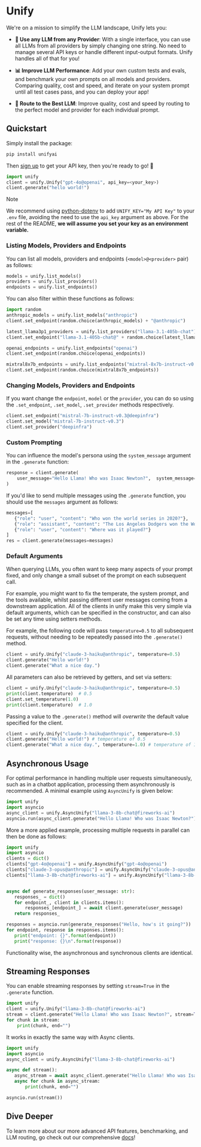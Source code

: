 # Unify

We're on a mission to simplify the LLM landscape, Unify lets you:

* **🔑 Use any LLM from any Provider**: With a single interface, you can use all LLMs from all providers by simply changing one string. No need to manage several API keys or handle different input-output formats. Unify handles all of that for you!


* **📊 Improve LLM Performance**: Add your own custom tests and evals, and benchmark your own prompts on all models and providers. Comparing quality, cost and speed, and iterate on your system prompt until all test cases pass, and you can deploy your app!


* **🔀 Route to the Best LLM**: Improve quality, cost and speed by routing to the perfect model and provider for each individual prompt.

## Quickstart
Simply install the package:

```bash
pip install unifyai
```

Then [sign up](https://console.unify.ai) to get your API key, then you're ready to go! 🚀

```python
import unify
client = unify.Unify("gpt-4o@openai", api_key=<your_key>)
client.generate("hello world!")
```

> [!NOTE]
> We recommend using [python-dotenv](https://pypi.org/project/python-dotenv/)
> to add `UNIFY_KEY="My API Key"` to your `.env` file, avoiding the need to use the `api_key` argument as above.
> For the rest of the README, **we will assume you set your key as an environment variable.**

### Listing Models, Providers and Endpoints

You can list all models, providers and endpoints (`<model>@<provider>` pair) as follows:

```python
models = unify.list_models()
providers = unify.list_providers()
endpoints = unify.list_endpoints()
```

You can also filter within these functions as follows:

```python
import random
anthropic_models = unify.list_models("anthropic")
client.set_endpoint(random.choice(anthropic_models) + "@anthropic")

latest_llama3p1_providers = unify.list_providers("llama-3.1-405b-chat")
client.set_endpoint("llama-3.1-405b-chat@" + random.choice(latest_llama3p1_providers))

openai_endpoints = unify.list_endpoints("openai")
client.set_endpoint(random.choice(openai_endpoints))

mixtral8x7b_endpoints = unify.list_endpoints("mixtral-8x7b-instruct-v0.1")
client.set_endpoint(random.choice(mixtral8x7b_endpoints))

```

### Changing Models, Providers and Endpoints

If you want change the `endpoint`, `model` or the `provider`, you can do so using the `.set_endpoint`, `.set_model`, `.set_provider` methods respectively.

```python
client.set_endpoint("mistral-7b-instruct-v0.3@deepinfra")
client.set_model("mistral-7b-instruct-v0.3")
client.set_provider("deepinfra")
```

### Custom Prompting

You can influence the model's persona using the `system_message` argument in the `.generate` function:

```python
response = client.generate(
    user_message="Hello Llama! Who was Isaac Newton?",  system_message="You should always talk in rhymes"
)
```

If you'd like to send multiple messages using the `.generate` function, you should use the `messages` argument as follows:

 ```python
 messages=[
    {"role": "user", "content": "Who won the world series in 2020?"},
    {"role": "assistant", "content": "The Los Angeles Dodgers won the World Series in 2020."},
    {"role": "user", "content": "Where was it played?"}
]
res = client.generate(messages=messages)
 ```

### Default Arguments

When querying LLMs, you often want to keep many aspects of your prompt fixed,
and only change a small subset of the prompt on each subsequent call.

For example, you might want to fix the temperate, the system prompt,
and the tools available, whilst passing different user messages coming from a downstream
application. All of the clients in unify make this very simple via default arguments,
which can be specified in the constructor,
and can also be set any time using setters methods.

For example, the following code will pass `temperature=0.5` to all subsequent requests,
without needing to be repeatedly passed into the `.generate()` method.

```python
client = unify.Unify("claude-3-haiku@anthropic", temperature=0.5)
client.generate("Hello world!")
client.generate("What a nice day.")
```

All parameters can also be retrieved by getters, and set via setters:

```python
client = unify.Unify("claude-3-haiku@anthropic", temperature=0.5)
print(client.temperature)  # 0.5
client.set_temperature(1.0)
print(client.temperature)  # 1.0
```

Passing a value to the `.generate()` method will *overwrite* the default value specified
for the client.

```python
client = unify.Unify("claude-3-haiku@anthropic", temperature=0.5)
client.generate("Hello world!") # temperature of 0.5
client.generate("What a nice day.", temperature=1.0) # temperature of 1.0
```

## Asynchronous Usage
For optimal performance in handling multiple user requests simultaneously,
such as in a chatbot application, processing them asynchronously is recommended.
A minimal example using `AsyncUnify` is given below:

 ```python
import unify
import asyncio
async_client = unify.AsyncUnify("llama-3-8b-chat@fireworks-ai")
asyncio.run(async_client.generate("Hello Llama! Who was Isaac Newton?"))
```

More a more applied example,
processing multiple requests in parallel can then be done as follows:

 ```python
import unify
import asyncio
clients = dict()
clients["gpt-4o@openai"] = unify.AsyncUnify("gpt-4o@openai")
clients["claude-3-opus@anthropic"] = unify.AsyncUnify("claude-3-opus@anthropic")
clients["llama-3-8b-chat@fireworks-ai"] = unify.AsyncUnify("llama-3-8b-chat@fireworks-ai")


async def generate_responses(user_message: str):
    responses_ = dict()
    for endpoint_, client in clients.items():
        responses_[endpoint_] = await client.generate(user_message)
    return responses_

responses = asyncio.run(generate_responses("Hello, how's it going?"))
for endpoint, response in responses.items():
    print("endpoint: {}".format(endpoint))
    print("response: {}\n".format(response))
```

Functionality wise, the asynchronous and synchronous clients are identical.

## Streaming Responses
You can enable streaming responses by setting `stream=True` in the `.generate` function.

```python
import unify
client = unify.Unify("llama-3-8b-chat@fireworks-ai")
stream = client.generate("Hello Llama! Who was Isaac Newton?", stream=True)
for chunk in stream:
    print(chunk, end="")
```

It works in exactly the same way with Async clients.

 ```python
import unify
import asyncio
async_client = unify.AsyncUnify("llama-3-8b-chat@fireworks-ai")

async def stream():
    async_stream = await async_client.generate("Hello Llama! Who was Isaac Newton?", stream=True)
    async for chunk in async_stream:
        print(chunk, end="")

asyncio.run(stream())
```
## Dive Deeper

To learn more about our more advanced API features, benchmarking, and LLM routing,
go check out our comprehensive [docs](https://unify.ai/docs)!
